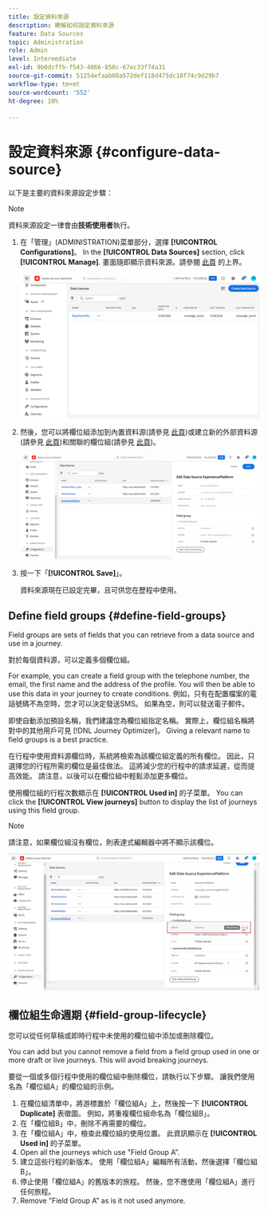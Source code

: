 ```yaml
---
title: 設定資料來源
description: 瞭解如何設定資料來源
feature: Data Sources
topic: Administration
role: Admin
level: Intermediate
exl-id: 9b0dcffb-f543-4066-850c-67ec33f74a31
source-git-commit: 51254efaab08a572def118d475dc18f74c9d29b7
workflow-type: tm+mt
source-wordcount: '552'
ht-degree: 10%

---
```


# 設定資料來源 {#configure-data-source}

以下是主要的資料來源設定步驟：

>[!NOTE]
>
>資料來源設定一律會由&#x200B;**技術使用者**&#x200B;執行。

1. 在「管理」(ADMINISTRATION)菜單部分，選擇 **[!UICONTROL Configurations]**。 In the  **[!UICONTROL Data Sources]** section, click **[!UICONTROL Manage]**. 畫面隨即顯示資料來源。請參閱 [此頁](../start/user-interface.md) 的上界。

   ![](../assets/journey18.png)

1. 然後，您可以將欄位組添加到內置資料源(請參見 [此頁](../datasource/adobe-experience-platform-data-source.md))或建立新的外部資料源(請參見 [此頁](../datasource/external-data-sources.md))和關聯的欄位組(請參見 [此頁](../datasource/configure-data-sources.md#define-field-groups))。

   ![](../assets/journey23.png)

1. 按一下「**[!UICONTROL Save]**」。

   資料來源現在已設定完畢，且可供您在歷程中使用。

## Define field groups {#define-field-groups}

Field groups are sets of fields that you can retrieve from a data source and use in a journey.

對於每個資料源，可以定義多個欄位組。

For example, you can create a field group with the telephone number, the email, the first name and the address of the profile. You will then be able to use this data in your journey to create conditions. 例如，只有在配置檔案的電話號碼不為空時，您才可以決定發送SMS。 如果為空，則可以發送電子郵件。

即使自動添加預設名稱，我們建議您為欄位組指定名稱。 實際上，欄位組名稱將對中的其他用戶可見 [!DNL Journey Optimizer]。 Giving a relevant name to field groups is a best practice.

在行程中使用資料源欄位時，系統將檢索為該欄位組定義的所有欄位。 因此，只選擇您的行程所需的欄位是最佳做法。 這將減少您的行程中的請求延遲，從而提高效能。 請注意，以後可以在欄位組中輕鬆添加更多欄位。

使用欄位組的行程次數顯示在 **[!UICONTROL Used in]** 的子菜單。 You can click the **[!UICONTROL View journeys]** button to display the list of journeys using this field group.

>[!NOTE]
>
>請注意，如果欄位組沒有欄位，則表達式編輯器中將不顯示該欄位。

![](../assets/journey3bis.png)

## 欄位組生命週期 {#field-group-lifecycle}

您可以從任何草稿或即時行程中未使用的欄位組中添加或刪除欄位。

You can add but you cannot remove a field from a field group used in one or more draft or live journeys. This will avoid breaking journeys.

要從一個或多個行程中使用的欄位組中刪除欄位，請執行以下步驟。 讓我們使用名為「欄位組A」的欄位組的示例。

1. 在欄位組清單中，將游標置於「欄位組A」上，然後按一下 **[!UICONTROL Duplicate]** 表徵圖。 例如，將重複欄位組命名為「欄位組B」。
1. 在「欄位組B」中，刪除不再需要的欄位。
1. 在「欄位組A」中，檢查此欄位組的使用位置。 此資訊顯示在 **[!UICONTROL Used in]** 的子菜單。
1. Open all the journeys which use &quot;Field Group A”.
1. 建立這些行程的新版本。 使用「欄位組A」編輯所有活動，然後選擇「欄位組B」。
1. 停止使用「欄位組A」的舊版本的旅程。 然後，您不應使用「欄位組A」進行任何旅程。
1. Remove &quot;Field Group A” as is it not used anymore.
